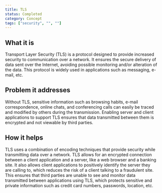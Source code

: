 ```yaml
---
title: TLS
status: Completed
category: Concept
tags: ["security", "", ""]
---
```


## What it is

Transport Layer Security (TLS) is a protocol designed to provide increased security to communication over a network. It ensures the secure delivery of data sent over the Internet, avoiding possible monitoring and/or alteration of the data. This protocol is widely used in applications such as messaging, e-mail, etc.

## Problem it addresses 

Without TLS, sensitive information such as browsing habits, e-mail correspondence, online chats, and conferencing calls can easily be traced and modified by others during the transmission. Enabling server and client applications to support TLS ensures that data transmitted between them is encrypted and not viewable by third parties.

## How it helps

TLS uses a combination of encoding techniques that provide security while transmitting data over a network. TLS allows for an encrypted connection between a client application and a server, like a web browser and a banking site. It also allows client applications to positively identify the server they are calling to, which reduces the risk of a client talking to a fraudulent site. This ensures that third parties are unable to see and monitor data transmitted between applications using TLS, which protects sensitive and private information such as credit card numbers, passwords, location, etc.
